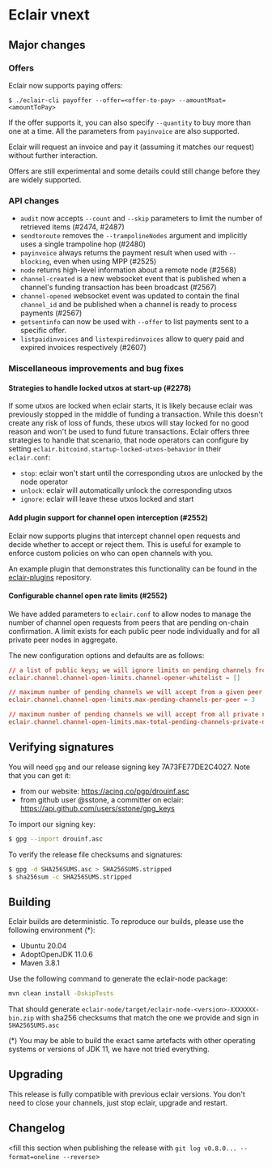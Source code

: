 # Eclair vnext

<insert here a high-level description of the release>

## Major changes

### Offers

Eclair now supports paying offers:
```shell
$ ./eclair-cli payoffer --offer=<offer-to-pay> --amountMsat=<amountToPay>
```
If the offer supports it, you can also specify `--quantity` to buy more than one at a time.
All the parameters from `payinvoice` are also supported.

Eclair will request an invoice and pay it (assuming it matches our request) without further interaction.

Offers are still experimental and some details could still change before they are widely supported.

### API changes

- `audit` now accepts `--count` and `--skip` parameters to limit the number of retrieved items (#2474, #2487)
- `sendtoroute` removes the `--trampolineNodes` argument and implicitly uses a single trampoline hop (#2480)
- `payinvoice` always returns the payment result when used with `--blocking`, even when using MPP (#2525)
- `node` returns high-level information about a remote node (#2568)
- `channel-created` is a new websocket event that is published when a channel's funding transaction has been broadcast (#2567)
- `channel-opened` websocket event was updated to contain the final `channel_id` and be published when a channel is ready to process payments (#2567)
- `getsentinfo` can now be used with `--offer` to list payments sent to a specific offer.
- `listpaidinvoices` and `listexpiredinvoices` allow to query paid and expired invoices respectively (#2607)

### Miscellaneous improvements and bug fixes

#### Strategies to handle locked utxos at start-up (#2278)

If some utxos are locked when eclair starts, it is likely because eclair was previously stopped in the middle of funding a transaction.
While this doesn't create any risk of loss of funds, these utxos will stay locked for no good reason and won't be used to fund future transactions.
Eclair offers three strategies to handle that scenario, that node operators can configure by setting `eclair.bitcoind.startup-locked-utxos-behavior` in their `eclair.conf`:

- `stop`: eclair won't start until the corresponding utxos are unlocked by the node operator
- `unlock`: eclair will automatically unlock the corresponding utxos
- `ignore`: eclair will leave these utxos locked and start

#### Add plugin support for channel open interception (#2552)

Eclair now supports plugins that intercept channel open requests and decide whether to accept or reject them. This is useful for example to enforce custom policies on who can open channels with you.

An example plugin that demonstrates this functionality can be found in the [eclair-plugins](https://github.com/ACINQ/eclair-plugins) repository.

#### Configurable channel open rate limits (#2552)

We have added parameters to `eclair.conf` to allow nodes to manage the number of channel open requests from peers that are pending on-chain confirmation. A limit exists for each public peer node individually and for all private peer nodes in aggregate.

The new configuration options and defaults are as follows:
```conf
// a list of public keys; we will ignore limits on pending channels from these peers
eclair.channel.channel-open-limits.channel-opener-whitelist = [] 

// maximum number of pending channels we will accept from a given peer
eclair.channel.channel-open-limits.max-pending-channels-per-peer = 3 

// maximum number of pending channels we will accept from all private nodes
eclair.channel.channel-open-limits.max-total-pending-channels-private-nodes = 99 
```

## Verifying signatures

You will need `gpg` and our release signing key 7A73FE77DE2C4027. Note that you can get it:

- from our website: https://acinq.co/pgp/drouinf.asc
- from github user @sstone, a committer on eclair: https://api.github.com/users/sstone/gpg_keys

To import our signing key:

```sh
$ gpg --import drouinf.asc
```

To verify the release file checksums and signatures:

```sh
$ gpg -d SHA256SUMS.asc > SHA256SUMS.stripped
$ sha256sum -c SHA256SUMS.stripped
```

## Building

Eclair builds are deterministic. To reproduce our builds, please use the following environment (*):

- Ubuntu 20.04
- AdoptOpenJDK 11.0.6
- Maven 3.8.1

Use the following command to generate the eclair-node package:

```sh
mvn clean install -DskipTests
```

That should generate `eclair-node/target/eclair-node-<version>-XXXXXXX-bin.zip` with sha256 checksums that match the one we provide and sign in `SHA256SUMS.asc`

(*) You may be able to build the exact same artefacts with other operating systems or versions of JDK 11, we have not tried everything.

## Upgrading

This release is fully compatible with previous eclair versions. You don't need to close your channels, just stop eclair, upgrade and restart.

## Changelog

<fill this section when publishing the release with `git log v0.8.0... --format=oneline --reverse`>
